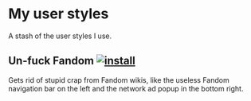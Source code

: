 # My user styles

A stash of the user styles I use.

## Un-fuck Fandom [![install](https://img.shields.io/badge/-install-blue)](https://gist.githubusercontent.com/eritbh/82f53ddba6224549cb5d85e722269bc1/raw/un-fuck-fandom.user.css)

Gets rid of stupid crap from Fandom wikis, like the useless Fandom navigation bar on the left and the network ad popup in the bottom right.
